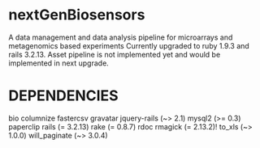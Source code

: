 nextGenBiosensors
=================

A data management and data analysis pipeline for microarrays and metagenomics based experiments
Currently upgraded to ruby 1.9.3 and rails 3.2.13. Asset pipeline is not implemented yet and would be implemented in next upgrade. 

DEPENDENCIES
=============
  bio
  columnize
  fastercsv
  gravatar
  jquery-rails (~> 2.1)
  mysql2 (>= 0.3)
  paperclip
  rails (= 3.2.13)
  rake (= 0.8.7)
  rdoc
  rmagick (= 2.13.2)!
  to_xls (~> 1.0.0)
  will_paginate (~> 3.0.4)



